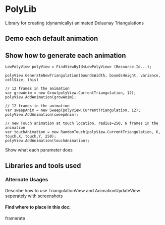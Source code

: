 # PolyLib
Library for creating (dynamically) animated Delaunay Triangulations

## Demo each default animation

## Show how to generate each animation

```
LowPolyView polyView = FindViewById<LowPolyView> (Resource.Id...);

polyView.GenerateNewTriangulation(boundsWidth, boundsHeight, variance, cellSize, this)
```
```
// 12 frames in the animation
var growAnim = new Grow(polyView.CurrentTriangulation, 12);
polyView.AddAnimation(growAnim);
```
```
// 12 frames in the animation
var sweepAnim = new Sweep(polyView.CurrentTriangulation, 12);
polyView.AddAnimation(sweepAnim);
```
```
// new Touch animation at touch location, radius=250, 6 frames in the animation
var touchAnimation = new RandomTouch(polyView.CurrentTriangulation, 6, touch.X, touch.Y, 250);
polyView.AddAnimation(touchAnimation);
```

Show what each parameter does

## Libraries and tools used

### Alternate Usages
Describe how to use TriangulationView and AnimationUpdateView seperately with screenshots


#### Find where to place in this doc:
framerate